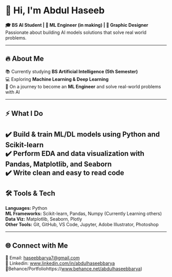 # 👋 Hi, I'm Abdul Haseeb  

**🎓 BS AI Student | 🤖 ML Engineer (in making) | 🎨 Graphic Designer**  
Passionate about building AI models solutions that solve real world problems.  

---

## 🔥 About Me  
📚 Currently studying **BS Artificial Intelligence (5th Semester)** <br>
💻 Exploring **Machine Learning & Deep Learning** <br>
🚀 On a journey to become an **ML Engineer** and solve real-world problems with AI  

---

## ⚡ What I Do  
✔️ Build & train ML/DL models using Python and Scikit-learn <br>
✔️ Perform EDA and data visualization with Pandas, Matplotlib, and Seaborn <br>
✔️ Write clean and easy to read code 
---

## 🛠️ Tools & Tech  
**Languages:** Python  <br>
**ML Frameworks:** Scikit-learn, Pandas, Numpy  (Currently Learning others) <br>
**Data Viz:** Matplotlib, Seaborn, Plotly <br>
**Other Tools:** Git, GitHub, VS Code, Jupyter, Adobe Illustrator, Photoshop  

---

## 🌐 Connect with Me  
📧 Email: haseebbarya7@gmail.com <br>
💼 Linkedin: www.linkedin.com/in/abdulhaseebbarya <br>
🎨Behance/Portfoliohttps://www.behance.net/abdulhaseebbarya) 
